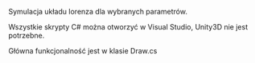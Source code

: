 Symulacja układu lorenza dla wybranych parametrów.

Wszystkie skrypty C# można otworzyć w Visual Studio, Unity3D nie jest potrzebne.

Główna funkcjonalność jest w klasie Draw.cs
